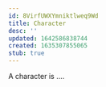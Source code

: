 ```yaml
---
id: 8VirfUWXYmniktlweq9Wd
title: Character
desc: ''
updated: 1642586838744
created: 1635307855065
stub: true
---
```




A character is ....
